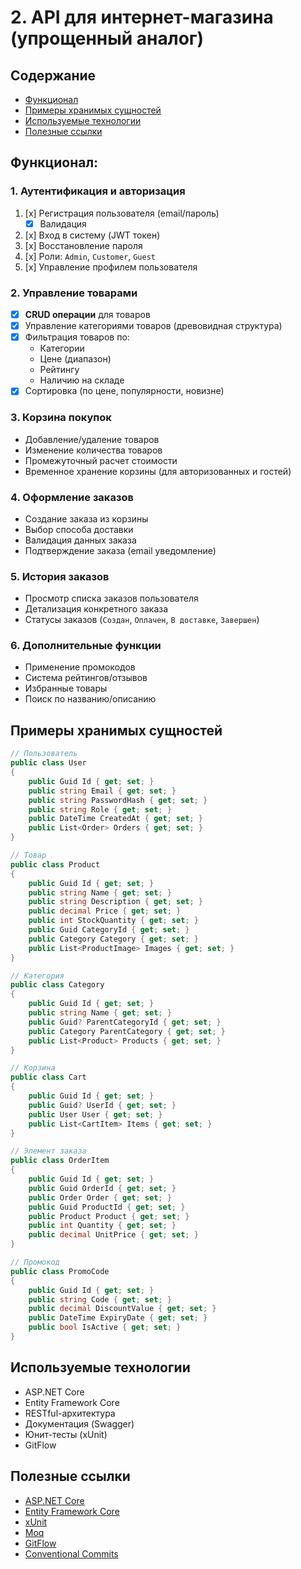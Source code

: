 # 2. API для интернет-магазина (упрощенный аналог)

## Содержание

- [Функционал](#Функционал)
- [Примеры хранимых сущностей](#Примеры-хранимых-сущностей)
- [Используемые технологии](#Используемые-технологии)
- [Полезные ссылки](#Полезные-ссылки)

## Функционал:

### 1. Аутентификация и авторизация
1. [x] Регистрация пользователя (email/пароль)
   - [x] Валидация
2. [x] Вход в систему (JWT токен)
3. [x] Восстановление пароля
4. [x] Роли: `Admin`, `Customer`, `Guest`
5. [x] Управление профилем пользователя

### 2. Управление товарами
- [x] **CRUD операции** для товаров
- [x] Управление категориями товаров (древовидная структура)
- [x] Фильтрация товаров по:
  - Категории
  - Цене (диапазон)
  - Рейтингу
  - Наличию на складе
- [x] Сортировка (по цене, популярности, новизне)

### 3. Корзина покупок
- Добавление/удаление товаров
- Изменение количества товаров
- Промежуточный расчет стоимости
- Временное хранение корзины (для авторизованных и гостей)

### 4. Оформление заказов
- Создание заказа из корзины
- Выбор способа доставки
- Валидация данных заказа
- Подтверждение заказа (email уведомление)

### 5. История заказов
- Просмотр списка заказов пользователя
- Детализация конкретного заказа
- Статусы заказов (`Создан`, `Оплачен`, `В доставке`, `Завершен`)

### 6. Дополнительные функции
- Применение промокодов
- Система рейтингов/отзывов
- Избранные товары
- Поиск по названию/описанию

## Примеры хранимых сущностей

```csharp
// Пользователь
public class User 
{
    public Guid Id { get; set; }
    public string Email { get; set; }
    public string PasswordHash { get; set; }
    public string Role { get; set; }
    public DateTime CreatedAt { get; set; }
    public List<Order> Orders { get; set; }
}

// Товар
public class Product
{
    public Guid Id { get; set; }
    public string Name { get; set; }
    public string Description { get; set; }
    public decimal Price { get; set; }
    public int StockQuantity { get; set; }
    public Guid CategoryId { get; set; }
    public Category Category { get; set; }
    public List<ProductImage> Images { get; set; }
}

// Категория
public class Category 
{
    public Guid Id { get; set; }
    public string Name { get; set; }
    public Guid? ParentCategoryId { get; set; }
    public Category ParentCategory { get; set; }
    public List<Product> Products { get; set; }
}

// Корзина
public class Cart
{
    public Guid Id { get; set; }
    public Guid? UserId { get; set; }
    public User User { get; set; }
    public List<CartItem> Items { get; set; }
}

// Элемент заказа
public class OrderItem
{
    public Guid Id { get; set; }
    public Guid OrderId { get; set; }
    public Order Order { get; set; }
    public Guid ProductId { get; set; }
    public Product Product { get; set; }
    public int Quantity { get; set; }
    public decimal UnitPrice { get; set; }
}

// Промокод
public class PromoCode
{
    public Guid Id { get; set; }
    public string Code { get; set; }
    public decimal DiscountValue { get; set; }
    public DateTime ExpiryDate { get; set; }
    public bool IsActive { get; set; }
}
```

## Используемые технологии

- ASP.NET Core 
- Entity Framework Core
- RESTful-архитектура
- Документация (Swagger)
- Юнит-тесты (xUnit)
- GitFlow 

## Полезные ссылки

- [ASP.NET Core](https://metanit.com/sharp/aspnet5/1.1.php)
- [Entity Framework Core](https://metanit.com/sharp/efcore/)
- [xUnit](https://xunit.net/#documentation)
- [Moq](https://metanit.com/sharp/aspnet5/22.4.php)
- [GitFlow](https://docs.github.com/en/get-started/using-github/github-flow)
- [Conventional Commits](https://www.conventionalcommits.org/en/v1.0.0/)